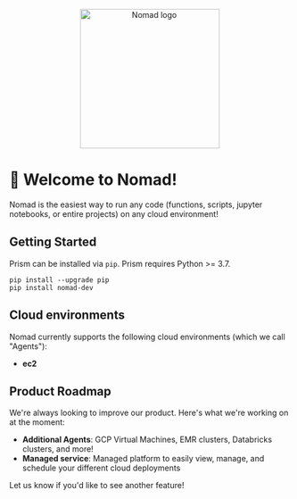 <p align="center">
  <img src="https://github.com/runprism/nomad/raw/main/.github/logo.png" alt="Nomad logo" height="250"/>
</p>


</div>

# :wave: Welcome to Nomad!
Nomad is the easiest way to run any code (functions, scripts, jupyter notebooks, or entire projects) on any cloud environment!

## Getting Started

Prism can be installed via ```pip```. Prism requires Python >= 3.7.

```
pip install --upgrade pip
pip install nomad-dev
```

## Cloud environments
Nomad currently supports the following cloud environments (which we call "Agents"):
- **ec2**


## Product Roadmap

We're always looking to improve our product. Here's what we're working on at the moment:

- **Additional Agents**: GCP Virtual Machines, EMR clusters, Databricks clusters, and more!
- **Managed service**: Managed platform to easily view, manage, and schedule your different cloud deployments

Let us know if you'd like to see another feature!